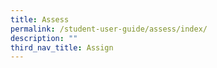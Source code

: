 ```yaml
---
title: Assess
permalink: /student-user-guide/assess/index/
description: ""
third_nav_title: Assign
---
```

